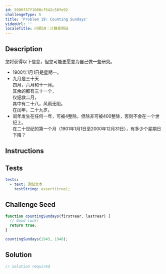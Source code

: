 ```yaml
---
id: 5900f37f1000cf542c50fe92
challengeType: 5
title: 'Problem 19: Counting Sundays'
videoUrl: ''
localeTitle: 问题19：计算星期日
---
```


## Description
<section id="description">您将获得以下信息，但您可能更愿意为自己做一些研究。 <ul><li> 1900年1月1日是星期一。 </li><li>九月是三十天<br>四月，六月和十一月。 <br>其余的都有三十一个， <br>仅拯救二月， <br>其中有二十八，风雨无阻。 <br>在闰年，二十九岁。 </li><li>闰年发生在任何一年，可被4整除，但除非可被400整除，否则不会在一个世纪上。 </li>在二十世纪的第一个月（1901年1月1日至2000年12月31日），有多少个星期日下降？ </ul></section>

## Instructions
<section id="instructions">
</section>

## Tests
<section id='tests'>

```yml
tests:
  - text: 測試文本
    testString: assert(true);

```

</section>

## Challenge Seed
<section id='challengeSeed'>

<div id='js-seed'>

```js
function countingSundays(firstYear, lastYear) {
  // Good luck!
  return true;
}

countingSundays(1943, 1946);

```

</div>



</section>

## Solution
<section id='solution'>

```js
// solution required
```
</section>
